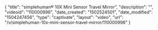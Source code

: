 {
    "title": "simplehuman&reg; 10X Mini Sensor Travel Mirror",
    "description": "",
    "videoid": "110000996",
    "date_created": "1502524501",
    "date_modified": "1504247456",
    "type": "captivate",
    "layout": "video",
    "url": "\/v\/simplehuman-10x-mini-sensor-travel-mirror\/110000996"
}